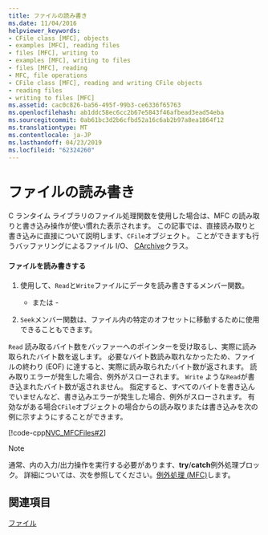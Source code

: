 ```yaml
---
title: ファイルの読み書き
ms.date: 11/04/2016
helpviewer_keywords:
- CFile class [MFC], objects
- examples [MFC], reading files
- files [MFC], writing to
- examples [MFC], writing to files
- files [MFC], reading
- MFC, file operations
- CFile class [MFC], reading and writing CFile objects
- reading files
- writing to files [MFC]
ms.assetid: cac0c826-ba56-495f-99b3-ce6336f65763
ms.openlocfilehash: ab1ddc58ec6cc2b67e5843f46afbead3ead54eba
ms.sourcegitcommit: 0ab61bc3d2b6cfbd52a16c6ab2b97a8ea1864f12
ms.translationtype: MT
ms.contentlocale: ja-JP
ms.lasthandoff: 04/23/2019
ms.locfileid: "62324260"
---
```

# <a name="reading-and-writing-files"></a>ファイルの読み書き

C ランタイム ライブラリのファイル処理関数を使用した場合は、MFC の読み取りと書き込み操作が使い慣れた表示されます。 この記事では、直接読み取りと書き込みに直接について説明します、`CFile`オブジェクト。 ことができますも行うバッファリングによるファイル I/O、 [CArchive](../mfc/reference/carchive-class.md)クラス。

#### <a name="to-read-from-and-write-to-the-file"></a>ファイルを読み書きする

1. 使用して、`Read`と`Write`ファイルにデータを読み書きするメンバー関数。

     - または -

1. `Seek`メンバー関数は、ファイル内の特定のオフセットに移動するために使用できることもできます。

`Read` 読み取るバイト数をバッファーへのポインターを受け取るし、実際に読み取られたバイト数を返します。 必要なバイト数読み取れなかったため、ファイルの終わり (EOF) に達すると、実際に読み取られたバイト数が返されます。 読み取りエラーが発生した場合、例外がスローされます。 `Write` ような`Read`が書き込まれたバイト数が返されません。 指定すると、すべてのバイトを書き込んでいませんなど、書き込みエラーが発生した場合、例外がスローされます。 有効ながある場合`CFile`オブジェクトの場合からの読み取りまたは書き込みを次の例に示すようにすることができます。

[!code-cpp[NVC_MFCFiles#2](../atl-mfc-shared/reference/codesnippet/cpp/reading-and-writing-files_1.cpp)]

> [!NOTE]
>  通常、内の入力/出力操作を実行する必要があります、**try**/**catch**例外処理ブロック。 詳細については、次を参照してください。[例外処理 (MFC)](../mfc/exception-handling-in-mfc.md)します。

## <a name="see-also"></a>関連項目

[ファイル](../mfc/files-in-mfc.md)
